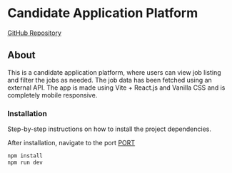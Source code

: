 # Candidate Application Platform

[GitHub Repository](https://github.com/Krishna4563/weekday-assignment)

## About

This is a candidate application platform, where users can view job listing and filter the jobs as needed. The job data has been fetched using an external API. The app is made using Vite + React.js and Vanilla CSS and is completely mobile responsive.

### Installation

Step-by-step instructions on how to install the project dependencies.

After installation, navigate to the port [PORT](http://localhost:5173/)

```bash
npm install
npm run dev
